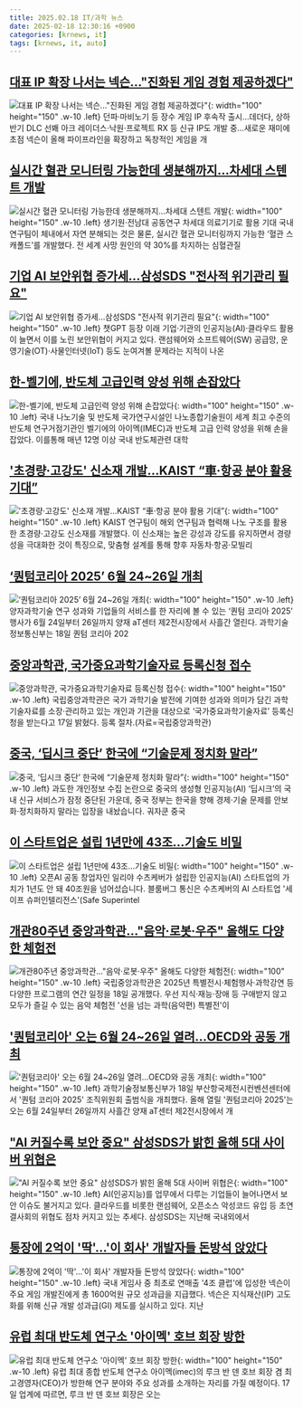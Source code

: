 ```yaml
---
title: 2025.02.18 IT/과학 뉴스
date: 2025-02-18 12:30:16 +0900
categories: [krnews, it]
tags: [krnews, it, auto]
---
```

## [대표 IP 확장 나서는 넥슨..."진화된 게임 경험 제공하겠다"](https://n.news.naver.com/mnews/article/029/0002936097)

![대표 IP 확장 나서는 넥슨..."진화된 게임 경험 제공하겠다"](https://mimgnews.pstatic.net/image/origin/029/2025/02/18/2936097.jpg?type=nf220_150){: width="100" height="150" .w-10 .left}
던파·마비노기 등 장수 게임 IP 후속작 출시...데더다, 상하반기 DLC 선봬 아크 레이더스·낙원·프로젝트 RX 등 신규 IP도 개발 중...새로운 재미에 초점 넥슨이 올해 파이프라인을 확장하고 독창적인 게임을 개

## [실시간 혈관 모니터링 가능한데 생분해까지...차세대 스텐트 개발](https://n.news.naver.com/mnews/article/009/0005445535)

![실시간 혈관 모니터링 가능한데 생분해까지...차세대 스텐트 개발](https://mimgnews.pstatic.net/image/origin/009/2025/02/18/5445535.jpg?type=nf220_150){: width="100" height="150" .w-10 .left}
생기원·전남대 공동연구 차세대 의료기기로 활용 기대 국내 연구팀이 체내에서 자연 분해되는 것은 물론, 실시간 혈관 모니터링까지 가능한 ‘혈관 스캐폴드’를 개발했다. 전 세계 사망 원인의 약 30%를 차지하는 심혈관질

## [기업 AI 보안위협 증가세…삼성SDS "전사적 위기관리 필요"](https://n.news.naver.com/mnews/article/008/0005154657)

![기업 AI 보안위협 증가세…삼성SDS "전사적 위기관리 필요"](https://mimgnews.pstatic.net/image/origin/008/2025/02/18/5154657.jpg?type=nf220_150){: width="100" height="150" .w-10 .left}
챗GPT 등장 이래 기업·기관의 인공지능(AI)·클라우드 활용이 늘면서 이를 노린 보안위협이 커지고 있다. 랜섬웨어와 소프트웨어(SW) 공급망, 운영기술(OT)·사물인터넷(IoT) 등도 눈여겨볼 문제라는 지적이 나온

## [한-벨기에, 반도체 고급인력 양성 위해 손잡았다](https://n.news.naver.com/mnews/article/014/0005309838)

![한-벨기에, 반도체 고급인력 양성 위해 손잡았다](https://mimgnews.pstatic.net/image/origin/014/2025/02/18/5309838.jpg?type=nf220_150){: width="100" height="150" .w-10 .left}
국내 나노기술 및 반도체 국가연구시설인 나노종합기술원이 세계 최고 수준의 반도체 연구거점기관인 벨기에의 아이멕(IMEC)과 반도체 고급 인력 양성을 위해 손을 잡았다. 이를통해 매년 12명 이상 국내 반도체관련 대학

## ['초경량·고강도' 신소재 개발…KAIST “車·항공 분야 활용 기대”](https://n.news.naver.com/mnews/article/277/0005547922)

!['초경량·고강도' 신소재 개발…KAIST “車·항공 분야 활용 기대”](https://mimgnews.pstatic.net/image/origin/277/2025/02/18/5547922.jpg?type=nf220_150){: width="100" height="150" .w-10 .left}
KAIST 연구팀이 해외 연구팀과 협력해 나노 구조를 활용한 초경량·고강도 신소재를 개발했다. 이 신소재는 높은 강성과 강도를 유지하면서 경량성을 극대화한 것이 특징으로, 맞춤형 설계를 통해 향후 자동차·항공·모빌리

## [‘퀀텀코리아 2025’ 6월 24~26일 개최](https://n.news.naver.com/mnews/article/366/0001054726)

![‘퀀텀코리아 2025’ 6월 24~26일 개최](https://mimgnews.pstatic.net/image/origin/366/2025/02/18/1054726.jpg?type=nf220_150){: width="100" height="150" .w-10 .left}
양자과학기술 연구 성과와 기업들의 서비스를 한 자리에 볼 수 있는 ‘퀀텀 코리아 2025’ 행사가 6월 24일부터 26일까지 양재 aT센터 제2전시장에서 사흘간 열린다. 과학기술정보통신부는 18일 퀀텀 코리아 202

## [중앙과학관, 국가중요과학기술자료 등록신청 접수](https://n.news.naver.com/mnews/article/018/0005945093)

![중앙과학관, 국가중요과학기술자료 등록신청 접수](https://mimgnews.pstatic.net/image/origin/018/2025/02/17/5945093.jpg?type=nf220_150){: width="100" height="150" .w-10 .left}
국립중앙과학관은 국가 과학기술 발전에 기여한 성과와 의미가 담긴 과학기술자료를 소장·관리하고 있는 개인과 기관을 대상으로 ‘국가중요과학기술자료’ 등록신청을 받는다고 17일 밝혔다. 등록 절차.(자료=국립중앙과학관)

## [중국, ‘딥시크 중단’ 한국에 “기술문제 정치화 말라”](https://n.news.naver.com/mnews/article/056/0011894375)

![중국, ‘딥시크 중단’ 한국에 “기술문제 정치화 말라”](https://mimgnews.pstatic.net/image/origin/056/2025/02/17/11894375.jpg?type=nf220_150){: width="100" height="150" .w-10 .left}
과도한 개인정보 수집 논란으로 중국의 생성형 인공지능(AI) ‘딥시크’의 국내 신규 서비스가 잠정 중단된 가운데, 중국 정부는 한국을 향해 경제·기술 문제를 안보화·정치화하지 말라는 입장을 내놨습니다. 궈자쿤 중국

## [이 스타트업은 설립 1년만에 43조…기술도 비밀](https://n.news.naver.com/mnews/article/374/0000425865)

![이 스타트업은 설립 1년만에 43조…기술도 비밀](https://mimgnews.pstatic.net/image/origin/374/2025/02/18/425865.jpg?type=nf220_150){: width="100" height="150" .w-10 .left}
오픈AI 공동 창업자인 일리야 수츠케버가 설립한 인공지능(AI) 스타트업의 가치가 1년도 안 돼 40조원을 넘어섰습니다. 블룸버그 통신은 수츠케버의 AI 스타트업 '세이프 슈퍼인텔리전스'(Safe Superintel

## [개관80주년 중앙과학관…"음악·로봇·우주" 올해도 다양한 체험전](https://n.news.naver.com/mnews/article/421/0008082791)

![개관80주년 중앙과학관…"음악·로봇·우주" 올해도 다양한 체험전](https://mimgnews.pstatic.net/image/origin/421/2025/02/18/8082791.jpg?type=nf220_150){: width="100" height="150" .w-10 .left}
국립중앙과학관은 2025년 특별전시·체험행사·과학강연 등 다양한 프로그램의 연간 일정을 18일 공개했다. 우선 지식·재능·장애 등 구애받지 않고 모두가 즐길 수 있는 음악 체험전 '선을 넘는 과학(음악편) 특별전'이

## ['퀀텀코리아' 오는 6월 24~26일 열려…OECD와 공동 개최](https://n.news.naver.com/mnews/article/092/0002363566)

!['퀀텀코리아' 오는 6월 24~26일 열려…OECD와 공동 개최](https://mimgnews.pstatic.net/image/origin/092/2025/02/18/2363566.jpg?type=nf220_150){: width="100" height="150" .w-10 .left}
과학기술정보통신부가 18일 부산항국제전시컨벤션센터에서 '퀀텀 코리아 2025' 조직위원회 출범식을 개최했다. 올해 열릴 '퀀텀코리아 2025'는 오는 6월 24일부터 26일까지 사흘간 양재 aT센터 제2전시장에서 개

## ["AI 커질수록 보안 중요" 삼성SDS가 밝힌 올해 5대 사이버 위협은](https://n.news.naver.com/mnews/article/119/0002924424)

!["AI 커질수록 보안 중요" 삼성SDS가 밝힌 올해 5대 사이버 위협은](https://mimgnews.pstatic.net/image/origin/119/2025/02/18/2924424.jpg?type=nf220_150){: width="100" height="150" .w-10 .left}
AI(인공지능)를 업무에서 다루는 기업들이 늘어나면서 보안 이슈도 불거지고 있다. 클라우드를 비롯한 랜섬웨어, 오픈소스 악성코드 유입 등 초연결사회의 위협도 점차 커지고 있는 추세다. 삼성SDS는 지난해 국내외에서

## [통장에 2억이 '딱'…'이 회사' 개발자들 돈방석 앉았다](https://n.news.naver.com/mnews/article/015/0005095146)

![통장에 2억이 '딱'…'이 회사' 개발자들 돈방석 앉았다](https://mimgnews.pstatic.net/image/origin/015/2025/02/17/5095146.jpg?type=nf220_150){: width="100" height="150" .w-10 .left}
국내 게임사 중 최초로 연매출 '4조 클럽'에 입성한 넥슨이 주요 게임 개발진에게 총 1600억원 규모 성과급을 지급했다. 넥슨은 지식재산(IP) 고도화를 위해 신규 개발 성과급(GI) 제도를 실시하고 있다. 지난

## [유럽 최대 반도체 연구소 '아이멕' 호브 회장 방한](https://n.news.naver.com/mnews/article/031/0000909303)

![유럽 최대 반도체 연구소 '아이멕' 호브 회장 방한](https://mimgnews.pstatic.net/image/origin/031/2025/02/17/909303.jpg?type=nf220_150){: width="100" height="150" .w-10 .left}
유럽 최대 종합 반도체 연구소 아이멕(imec)의 루크 반 덴 호브 회장 겸 최고경영자(CEO)가 방한해 연구 분야와 주요 성과를 소개하는 자리를 가질 예정이다. 17일 업계에 따르면, 루크 반 덴 호브 회장은 오는

